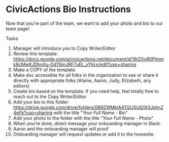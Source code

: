 # CivicActions Bio Instructions

Now that you're part of the team, we want to add your photo and bio to our team page!

Tasks
1. Manager will introduce you to Copy Writer/Editor
2. Review this template: <https://docs.google.com/a/civicactions.net/document/d/19rZXxR0PImmk8cMwKJDhnXu-OdT6mJRF7uEL_yYljcs/edit?usp=sharing>
3. Make a COPY of the template
4. Make doc accessible for all folks in the organization to see or share it directly with appropriate folks (Alaine, Aaron, Judy, Elizabeth, any editors)
5. Create bio based on the template. If you need help, feel totally free to reach out to the Copy Writer/Editor
6. Add your bio to this folder: <https://drive.google.com/drive/folders/0B9ZWMklAATQUSUQ1X3JidmZ4eFk?usp=sharing> with the title "_Your Full Name_ - Bio"
7. Add your photo to the folder with the title "_Your Full Name_ - Photo"  
8. When you're done, direct message your onboarding manager in Slack.
9. Aaron and the onboarding manager will proof
10. Onboarding manager will request updates or add it to the homesite.
